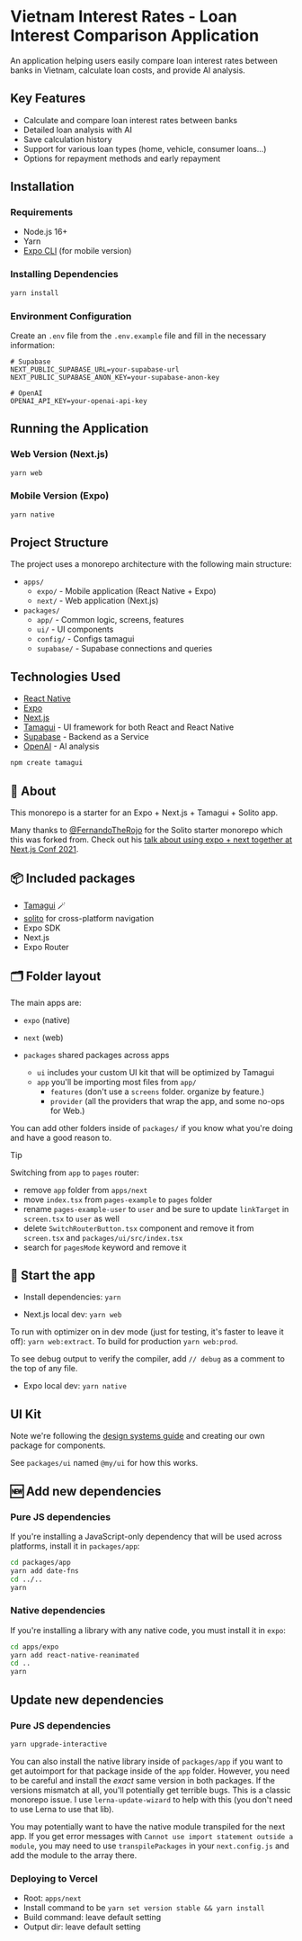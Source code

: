 # Vietnam Interest Rates - Loan Interest Comparison Application

An application helping users easily compare loan interest rates between banks in Vietnam, calculate loan costs, and provide AI analysis.

## Key Features

- Calculate and compare loan interest rates between banks
- Detailed loan analysis with AI
- Save calculation history
- Support for various loan types (home, vehicle, consumer loans...)
- Options for repayment methods and early repayment

## Installation

### Requirements

- Node.js 16+
- Yarn
- [Expo CLI](https://docs.expo.dev/get-started/installation/) (for mobile version)

### Installing Dependencies

```bash
yarn install
```

### Environment Configuration

Create an `.env` file from the `.env.example` file and fill in the necessary information:

```
# Supabase
NEXT_PUBLIC_SUPABASE_URL=your-supabase-url
NEXT_PUBLIC_SUPABASE_ANON_KEY=your-supabase-anon-key

# OpenAI
OPENAI_API_KEY=your-openai-api-key
```

## Running the Application

### Web Version (Next.js)

```bash
yarn web
```

### Mobile Version (Expo)

```bash
yarn native
```

## Project Structure

The project uses a monorepo architecture with the following main structure:

- `apps/`
  - `expo/` - Mobile application (React Native + Expo)
  - `next/` - Web application (Next.js)
- `packages/`
  - `app/` - Common logic, screens, features
  - `ui/` - UI components
  - `config/` - Configs tamagui
  - `supabase/` - Supabase connections and queries

## Technologies Used

- [React Native](https://reactnative.dev/)
- [Expo](https://expo.dev/)
- [Next.js](https://nextjs.org/)
- [Tamagui](https://tamagui.dev/) - UI framework for both React and React Native
- [Supabase](https://supabase.com/) - Backend as a Service
- [OpenAI](https://openai.com/) - AI analysis

```sh
npm create tamagui
```

## 🔦 About

This monorepo is a starter for an Expo + Next.js + Tamagui + Solito app.

Many thanks to [@FernandoTheRojo](https://twitter.com/fernandotherojo) for the Solito starter monorepo which this was forked from. Check out his [talk about using expo + next together at Next.js Conf 2021](https://www.youtube.com/watch?v=0lnbdRweJtA).

## 📦 Included packages

- [Tamagui](https://tamagui.dev) 🪄
- [solito](https://solito.dev) for cross-platform navigation
- Expo SDK
- Next.js
- Expo Router

## 🗂 Folder layout

The main apps are:

- `expo` (native)
- `next` (web)

- `packages` shared packages across apps
  - `ui` includes your custom UI kit that will be optimized by Tamagui
  - `app` you'll be importing most files from `app/`
    - `features` (don't use a `screens` folder. organize by feature.)
    - `provider` (all the providers that wrap the app, and some no-ops for Web.)

You can add other folders inside of `packages/` if you know what you're doing and have a good reason to.

> [!TIP]
> Switching from `app` to `pages` router:
>
> - remove `app` folder from `apps/next`
> - move `index.tsx` from `pages-example` to `pages` folder
> - rename `pages-example-user` to `user` and be sure to update `linkTarget` in `screen.tsx` to `user` as well
> - delete `SwitchRouterButton.tsx` component and remove it from `screen.tsx` and `packages/ui/src/index.tsx`
> - search for `pagesMode` keyword and remove it

## 🏁 Start the app

- Install dependencies: `yarn`

- Next.js local dev: `yarn web`

To run with optimizer on in dev mode (just for testing, it's faster to leave it off): `yarn web:extract`. To build for production `yarn web:prod`.

To see debug output to verify the compiler, add `// debug` as a comment to the top of any file.

- Expo local dev: `yarn native`

## UI Kit

Note we're following the [design systems guide](https://tamagui.dev/docs/guides/design-systems) and creating our own package for components.

See `packages/ui` named `@my/ui` for how this works.

## 🆕 Add new dependencies

### Pure JS dependencies

If you're installing a JavaScript-only dependency that will be used across platforms, install it in `packages/app`:

```sh
cd packages/app
yarn add date-fns
cd ../..
yarn
```

### Native dependencies

If you're installing a library with any native code, you must install it in `expo`:

```sh
cd apps/expo
yarn add react-native-reanimated
cd ..
yarn
```

## Update new dependencies

### Pure JS dependencies

```sh
yarn upgrade-interactive
```

You can also install the native library inside of `packages/app` if you want to get autoimport for that package inside of the `app` folder. However, you need to be careful and install the _exact_ same version in both packages. If the versions mismatch at all, you'll potentially get terrible bugs. This is a classic monorepo issue. I use `lerna-update-wizard` to help with this (you don't need to use Lerna to use that lib).

You may potentially want to have the native module transpiled for the next app. If you get error messages with `Cannot use import statement outside a module`, you may need to use `transpilePackages` in your `next.config.js` and add the module to the array there.

### Deploying to Vercel

- Root: `apps/next`
- Install command to be `yarn set version stable && yarn install`
- Build command: leave default setting
- Output dir: leave default setting
